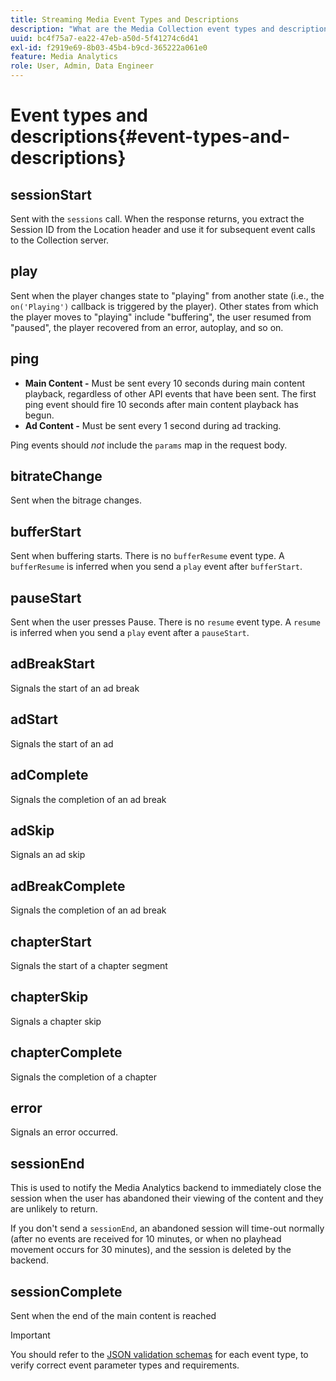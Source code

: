 ```yaml
---
title: Streaming Media Event Types and Descriptions
description: "What are the Media Collection event types and descriptions? "
uuid: bc4f75a7-ea22-47eb-a50d-5f41274c6d41
exl-id: f2919e69-8b03-45b4-b9cd-365222a061e0
feature: Media Analytics
role: User, Admin, Data Engineer
---
```

# Event types and descriptions{#event-types-and-descriptions}

## sessionStart

Sent with the `sessions` call. When the response returns, you extract the Session ID from the Location header and use it for subsequent event calls to the Collection server.

## play

Sent when the player changes state to "playing" from another state (i.e., the `on('Playing')` callback is triggered by the player). Other states from which the player moves to "playing" include "buffering", the user resumed from "paused", the player recovered from an error, autoplay, and so on. 

## ping

* **Main Content -** Must be sent every 10 seconds during main content playback, regardless of other API events that have been sent. The first ping event should fire 10 seconds after main content playback has begun. 
* **Ad Content -** Must be sent every 1 second during ad tracking.

Ping events should *not* include the `params` map in the request body.

## bitrateChange

Sent when the bitrage changes.

## bufferStart

Sent when buffering starts. There is no `bufferResume` event type. A `bufferResume` is inferred when you send a `play` event after `bufferStart`.

## pauseStart

Sent when the user presses Pause. There is no `resume` event type. A `resume` is inferred when you send a `play` event after a `pauseStart`.

## adBreakStart

Signals the start of an ad break 

## adStart

Signals the start of an ad 

## adComplete

Signals the completion of an ad break

## adSkip

Signals an ad skip

## adBreakComplete

Signals the completion of an ad break

## chapterStart

Signals the start of a chapter segment

## chapterSkip

Signals a chapter skip

## chapterComplete

Signals the completion of a chapter

## error

Signals an error occurred.

## sessionEnd

This is used to notify the Media Analytics backend to immediately close the session when the user has abandoned their viewing of the content and they are unlikely to return.

If you don't send a `sessionEnd`, an abandoned session will time-out normally (after no events are received for 10 minutes, or when no playhead movement occurs for 30 minutes), and the session is deleted by the backend.

## sessionComplete

Sent when the end of the main content is reached

>[!IMPORTANT]
>
>You should refer to the [JSON validation schemas](/help/media-collection-api/mc-api-ref/mc-api-json-validation.md) for each event type, to verify correct event parameter types and requirements.
